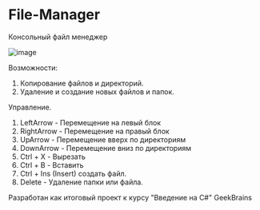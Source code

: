 # File-Manager

Консольный файл менеджер

![image](https://user-images.githubusercontent.com/78599846/114304099-14f3c480-9ada-11eb-8ea6-aaef4028e1a4.png)


Возможности:

1. Копирование файлов и директорий.
2. Удаление и создание новых файлов и папок.

Управление.

1. LeftArrow - Перемещение на левый блок
2. RightArrow - Перемещение на правый блок
3. UpArrow - Перемещение вверх по директориям
4. DownArrow - Перемещение вниз по директориям
5. Ctrl + X - Вырезать
6. Ctrl + B - Вставить
7. Ctrl + Ins (Insert) создать файл.
8. Delete - Удаление папки или файла.

Разработан как итоговый проект к курсу "Введение на C#" GeekBrains
